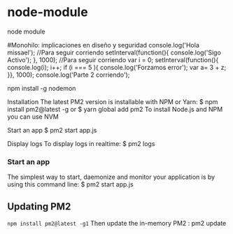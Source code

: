 # node-module

node module

#Monohilo: implicaciones en diseño y seguridad console.log('Hola missael'); //Para seguir corriendo setInterval(function(){ console.log('Sigo Activo'); }, 1000); //Para seguir corriendo var i = 0; setInterval(function(){ console.log(i); i++; if (i === 5 ){ console.log('Forzamos error'); var a= 3 + z; }}, 1000); console.log('Parte 2 corriendo');

npm install -g nodemon

Installation
The latest PM2 version is installable with NPM or Yarn: 
$ npm install pm2@latest -g
or
$ yarn global add pm2
To install Node.js and NPM you can use NVM

Start an app
$ pm2 start app.js

Display logs
To display logs in realtime: 
$ pm2 logs

### **Start an app**
The simplest way to start, daemonize and monitor your application is by using this command line:
$ pm2 start app.js


## **Updating PM2**
``npm install pm2@latest -g1``
Then update the in-memory PM2 :
pm2 update
